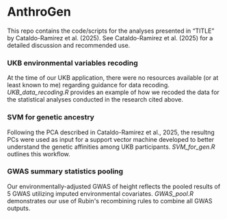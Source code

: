 # AnthroGen

This repo contains the code/scripts for the analyses presented in “TITLE” by Cataldo-Ramirez et al. (2025). See Cataldo-Ramirez et al. (2025) for a detailed discussion and recommended use.



### UKB environmental variables recoding

At the time of our UKB application, there were no resources available (or at least known to me) regarding guidance for data recoding. *UKB_data_recoding.R* provides an example of how we recoded the data for the statistical analyses conducted in the research cited above.


### SVM for genetic ancestry

Following the PCA described in Cataldo-Ramirez et al., 2025, the resultng PCs were used as input for a support vector machine developed to better understand the genetic affinities among UKB participants. *SVM_for_gen.R* outlines this workflow.

### GWAS summary statistics pooling

Our environmentally-adjusted GWAS of height reflects the pooled results of 5 GWAS utilizing imputed environmental covariates. *GWAS_pool.R* demonstrates our use of Rubin's recombining rules to combine all GWAS outputs.
